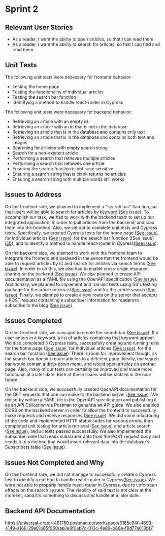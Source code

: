 # Sprint 2

## Relevant User Stories
- As a reader, I want the ability to open articles, so that I can read them.
- As a reader, I want the ability to search for articles, so that I can find and read them.

## Unit Tests
The following unit tests were necessary for frontend behavior:  

- Testing the home page
- Testing the functionality of individual articles
- Testing the search bar function
- Identifying a method to handle react-router in Cypress

The following unit tests were necessary for backend behavior:

- Retrieving an article with an empty id
- Retrieving an article with an id that is not in the database
- Retrieving an article that is in the database and contains only text
- Retrieving an article that is in the database and contains both text and images
- Searching for articles with empty search string
- Search for a non-existent article
- Performing a search that retrieves multiple articles
- Performing a search that retrieves one article
- Ensuring the search function is not case sensitive
- Ensuring a search string that is blank returns no articles
- Ensuring a search string with multiple words still works

## Issues to Address
On the frontend side, we planned to implement a "search bar" function, so that users will be able to search for articles by keyword ([See issue][i24]).
To accomplish our task, we had to work with the backend team to set up our integrated application, in order to pull articles from the backend, and load them into the frontend. Also, we set out to complete unit tests and Cypress tests. Specifically, we created Cypress tests for the home page ([See issue][i28]), for individual articles ([See issue][i29]), for the search bar function ([See issue] [i30]), and to identify a method to handle react-router in Cypress([See issue][i31]).

On the backend side, we planned to work with the frontend team to integrate the frontend and backend in the sense that the frontend would be able to request articles by ID and search for articles via search terms ([See issue][i21]). In order to do this, we also had to enable cross-origin resource sharing on the backend ([See issue][i25]). We also planned to create API documentation as a YAML file using the OpenAPI specification ([See issue][i20]). Additionally, we planned to implement and run unit tests using Go's testing package for the article retrieval ([See issue][i22]) and for the article search ([See issue][i23]). Finally, we planned to create a new route on the server that accepts a POST request containing a subscriber information for readers to subscribe to the blog ([See issue][i32]).

## Issues Completed
On the frontend side, we managed to create the search bar ([See issue][i24]). If a user enters in a keyword, a list of articles containing that keyword appear. We also completed 3 Cypress tests, successfully creating and running tests for the home page ([See issue][i28]), for individual articles ([See issue][i29]), for the search bar function ([See issue][i30]). There is room for improvement though, as the search bar doesn't return articles to a different page. Ideally, the search bar would contain a drop-down menu, and would open articles on another page. Also, many of our tests can certainly be improved and made more functional at a later date. Both of these issues will be tackled in the near future.

On the backend side, we successfully created OpenAPI documentation for the GET requests that one can make to the backend server ([See issue][i20]). We did so by writing a YAML file in the OpenAPI specification and publishing it as an API Collection via Postman to generate an API guide. We also enabled CORS on the backend server in order to allow the frontend to successfully make requests and receive responses ([See issue][i25]). We did some refactoring of the code and implemented HTTP status codes for various errors, then completed unit testing for article retrieval ([See issue][i22]) and article search ([See issue][i23]), and all tests passed successfully. We also implemented the subscribe route that reads subscriber data from the POST request body and sends it to a method that would insert relevant data into the database's Subscribers table ([See issue][i32]). 

## Issues Not Completed and Why
On the frontend side, we did not manage to successfully create a Cypress test to identify a method to handle react-router in Cypress([See issue][i31]). We were not able to properly handle react-router in Cypress, due to unforseen effects on the search system. The viability of said test is not clear at the moment, sand it's something to discuss and handle at a later date. 

## Backend API Documentation
https://universal-crater-481750.postman.co/workspace/6185c94f-4893-4149-a166-29e01a85f960/api/e6f0ab7c-013c-4e89-b88e-f9d77a013bf7

[i1]: https://github.com/apangasa/cen3031-skjsports/issues/1
[i2]: https://github.com/apangasa/cen3031-skjsports/issues/2
[i3]: https://github.com/apangasa/cen3031-skjsports/issues/3
[i4]: https://github.com/apangasa/cen3031-skjsports/issues/4
[i5]: https://github.com/apangasa/cen3031-skjsports/issues/5
[i6]: https://github.com/apangasa/cen3031-skjsports/issues/6
[i7]: https://github.com/apangasa/cen3031-skjsports/issues/7
[i8]: https://github.com/apangasa/cen3031-skjsports/issues/8
[i9]: https://github.com/apangasa/cen3031-skjsports/issues/9
[i10]:https://github.com/apangasa/cen3031-skjsports/issues/10
[i11]:https://github.com/apangasa/cen3031-skjsports/issues/11
[i12]:https://github.com/apangasa/cen3031-skjsports/issues/12
[i20]:https://github.com/apangasa/cen3031-skjsports/issues/20 
[i21]:https://github.com/apangasa/cen3031-skjsports/issues/21
[i22]:https://github.com/apangasa/cen3031-skjsports/issues/22 
[i23]:https://github.com/apangasa/cen3031-skjsports/issues/23
[i24]:https://github.com/apangasa/cen3031-skjsports/issues/24
[i25]:https://github.com/apangasa/cen3031-skjsports/issues/25
[i28]:https://github.com/apangasa/cen3031-skjsports/issues/28
[i29]:https://github.com/apangasa/cen3031-skjsports/issues/29
[i30]:https://github.com/apangasa/cen3031-skjsports/issues/30
[i31]:https://github.com/apangasa/cen3031-skjsports/issues/31
[i32]:https://github.com/apangasa/cen3031-skjsports/issues/32 

